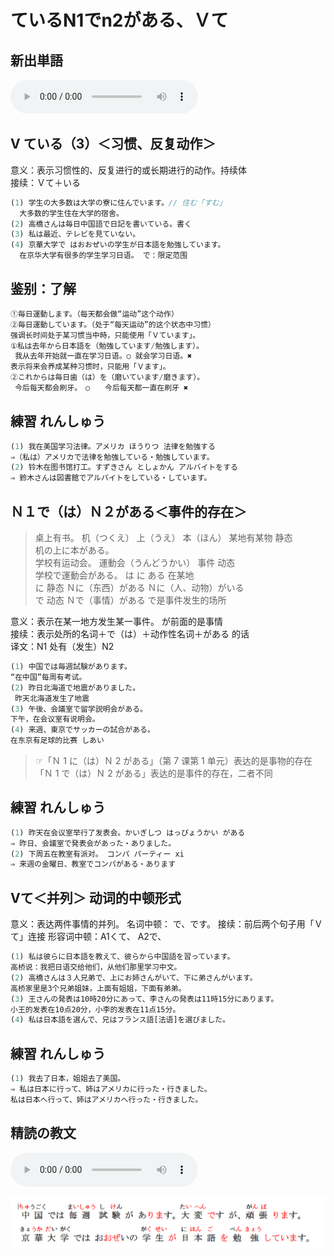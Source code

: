 # ているN1でn2がある、Ｖて

## 新出単語
<vue-plyr>
  <audio controls crossorigin playsinline loop>
    <source src="../audio/8-2-たんご.mp3" type="audio/mp3" />
  </audio>
 </vue-plyr>

## V ている（3）＜习惯、反复动作＞

意义：表示习惯性的、反复进行的或长期进行的动作。持续体  
接续：Ｖて＋いる

```ts
(1) 学生の大多数は大学の寮に住んでいます。// 住む「すむ」
  大多数的学生住在大学的宿舍。
(2) 高橋さんは毎日中国語で日記を書いている。書く
(3) 私は最近、テレビを見ていない。
(4) 京華大学で はおおぜいの学生が日本語を勉強しています。
  在京华大学有很多的学生学习日语。 で：限定范围
```

## 鉴别：了解

```ts
①毎日運動します。（每天都会做“运动”这个动作）
②毎日運動しています。（处于“每天运动”的这个状态中习惯）
强调长时间处于某习惯当中時，只能使用「Ｖています」。
①私は去年から日本語を（勉強しています/勉強します）。
 我从去年开始就一直在学习日语。○ 就会学习日语。✖
表示将来会养成某种习惯时，只能用「Ｖます」。
②これからは毎日歯（は）を（磨いています/磨きます）。
 今后每天都会刷牙。　○　　今后每天都一直在刷牙 ✖
```

## 練習 れんしゅう

```ts
(1) 我在美国学习法律。アメリカ ほうりつ 法律を勉強する
⇒（私は）アメリカで法律を勉強している・勉強しています。
(2) 铃木在图书馆打工。すずきさん としょかん アルバイトをする
⇒ 鈴木さんは図書館でアルバイトをしている・しています。
```

## Ｎ１で（は）Ｎ２がある＜事件的存在＞

> 桌上有书。 机（つくえ） 上（うえ） 本（ほん） 某地有某物 静态    
> 机の上に本がある。  
> 学校有运动会。 運動会（うんどうかい） 事件 动态  
> 学校で運動会がある。 は に ある 在某地  
> に 静态 Ｎに（东西）がある Ｎに（人、动物）がいる  
> で 动态 Ｎで（事情）がある で是事件发生的场所

意义：表示在某一地方发生某一事件。 が前面的是事情  
接续：表示处所的名词＋で（は）＋动作性名词＋がある 的话  
译文：N1 处有（发生）N2

```ts
(1) 中国では毎週試験があります。
“在中国”每周有考试。
(2) 昨日北海道で地震がありました。
 昨天北海道发生了地震
(3) 午後、会議室で留学説明会がある。
下午，在会议室有说明会。
(4) 来週、東京でサッカーの試合がある。
在东京有足球的比赛 しあい

```

> ☞「Ｎ 1 に（は）Ｎ 2 がある」（第 7 课第 1 单元）表达的是事物的存在  
> 「Ｎ 1 で（は）Ｎ 2 がある」表达的是事件的存在，二者不同

## 練習 れんしゅう

```ts
(1) 昨天在会议室举行了发表会。かいぎしつ はっぴょうかい がある
⇒ 昨日、会議室で発表会があった・ありました。
(2) 下周五在教室有派对。 コンパ パーティー xi
⇒ 来週の金曜日、教室でコンパがある・あります
```
## Vて＜并列＞ 动词的中顿形式
意义：表达两件事情的并列。 名词中顿： で、です。 
接续：前后两个句子用「Ｖて」连接 形容词中顿：A1くて、 A2で、  

```ts
(1) 私は彼らに日本語を教えて、彼らから中国語を習っています。
高桥说：我把日语交给他们，从他们那里学习中文。
(2) 高橋さんは３人兄弟で、上にお姉さんがいて、下に弟さんがいます。
高桥家里是3个兄弟姐妹，上面有姐姐，下面有弟弟。
(3) 王さんの発表は10時20分にあって、李さんの発表は11時15分にあります。
小王的发表在10点20分，小李的发表在11点15分。
(4) 私は日本語を選んで、兄はフランス語[法语]を選びました。
```
## 練習 れんしゅう

```ts
(1) 我去了日本，姐姐去了美国。
⇒ 私は日本に行って、姉はアメリカに行った・行きました。
私は日本へ行って、姉はアメリカへ行った・行きました。
```

## 精読の教文
<vue-plyr>
  <audio controls crossorigin playsinline loop>
    <source src="../audio/8-3-1.mp3" type="audio/mp3" />
  </audio>
 </vue-plyr>

![avatar](../images/8-3-1.png)

